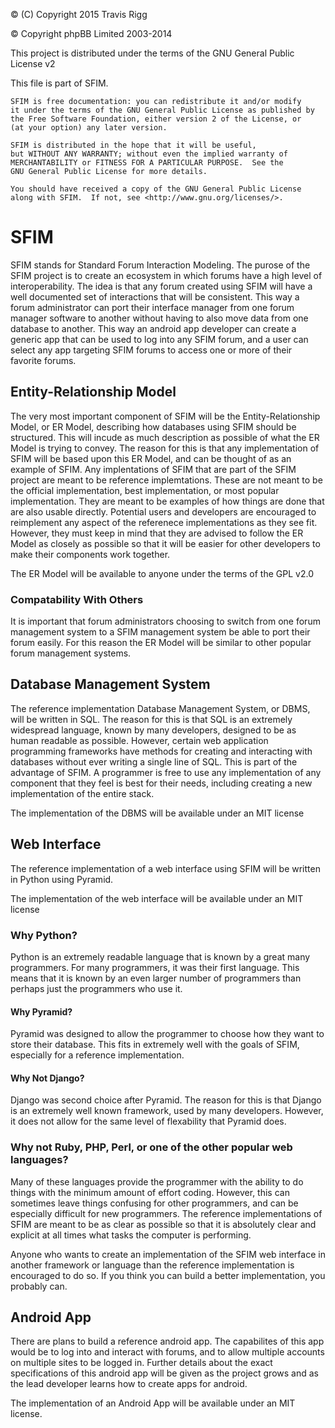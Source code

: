 © (C) Copyright 2015 Travis Rigg

© Copyright phpBB Limited 2003-2014

This project is distributed under the terms of the GNU General Public License v2

This file is part of SFIM.

    SFIM is free documentation: you can redistribute it and/or modify
    it under the terms of the GNU General Public License as published by
    the Free Software Foundation, either version 2 of the License, or
    (at your option) any later version.

    SFIM is distributed in the hope that it will be useful,
    but WITHOUT ANY WARRANTY; without even the implied warranty of
    MERCHANTABILITY or FITNESS FOR A PARTICULAR PURPOSE.  See the
    GNU General Public License for more details.

    You should have received a copy of the GNU General Public License
    along with SFIM.  If not, see <http://www.gnu.org/licenses/>.

# SFIM
SFIM stands for Standard Forum Interaction Modeling. The purose of the SFIM
project is to create an ecosystem in which forums have a high level of
interoperability. The idea is that any forum created using SFIM will have a well
documented set of interactions that will be consistent. This way a forum
administrator can port their interface manager from one forum manager software
to another without having to also move data from one database to another. This
way an android app developer can create a generic app that can be used to log
into any SFIM forum, and a user can select any app targeting SFIM forums to
access one or more of their favorite forums.

## Entity-Relationship Model
The very most important component of SFIM will be the Entity-Relationship
Model, or ER Model, describing how databases using SFIM should be
structured. This will incude as much description as possible of what the ER
Model is trying to convey. The reason for this is that any implementation of
SFIM will be based upon this ER Model, and can be thought of as an example of
SFIM. Any implentations of SFIM that are part of the SFIM project are meant to
be reference implemtations. These are not meant to be the official
implementation, best implementation, or most popular implementation. They are
meant to be examples of how things are done that are also usable directly.
Potential users and developers are encouraged to reimplement any aspect of the
referenece implementations as they see fit. However, they must keep in mind that
they are advised to follow the ER Model as closely as possible so that it will
be easier for other developers to make their components work together.

The ER Model will be available to anyone under the terms of the GPL v2.0

### Compatability With Others
It is important that forum administrators choosing to switch from one forum
management system to a SFIM management system be able to port their forum
easily. For this reason the ER Model will be similar to other popular forum
management systems.

## Database Management System
The reference implementation Database Management System, or DBMS, will be
written in SQL. The reason for this is that SQL is an extremely widespread
language, known by many developers, designed to be as human readable as
possible. However, certain web application programming frameworks have methods
for creating and interacting with databases without ever writing a single line
of SQL. This is part of the advantage of SFIM. A programmer is free to use any
implementation of any component that they feel is best for their needs,
including creating a new implementation of the entire stack.

The implementation of the DBMS will be available under an MIT license

## Web Interface
The reference implementation of a web interface using SFIM will be written in
Python using Pyramid.

The implementation of the web interface will be available under an MIT license

### Why Python?
Python is an extremely readable language that is known by a great many
programmers. For many programmers, it was their first language. This means that
it is known by an even larger number of programmers than perhaps just the
programmers who use it.

#### Why Pyramid?
Pyramid was designed to allow the programmer to choose how they want to store
their database. This fits in extremely well with the goals of SFIM, especially
for a reference implementation.

#### Why Not Django?
Django was second choice after Pyramid. The reason for this is that Django is an
extremely well known framework, used by many developers. However, it does not
allow for the same level of flexability that Pyramid does.

### Why not Ruby, PHP, Perl, or one of the other popular web languages?
Many of these languages provide the programmer with the ability to do things
with the minimum amount of effort coding. However, this can sometimes leave
things confusing for other programmers, and can be especially difficult for
new programmers. The reference implementations of SFIM are meant to be as clear
as possible so that it is absolutely clear and explicit at all times what tasks
the computer is performing.

Anyone who wants to create an implementation of the SFIM web interface in
another framework or language than the reference implementation is encouraged to
do so. If you think you can build a better implementation, you probably can.

## Android App
There are plans to build a reference android app. The capabilites of this app
would be to log into and interact with forums, and to allow multiple accounts on
multiple sites to be logged in. Further details about the exact specifications
of this android app will be given as the project grows and as the lead developer
learns how to create apps for android.

The implementation of an Android App will be available under an MIT license.
